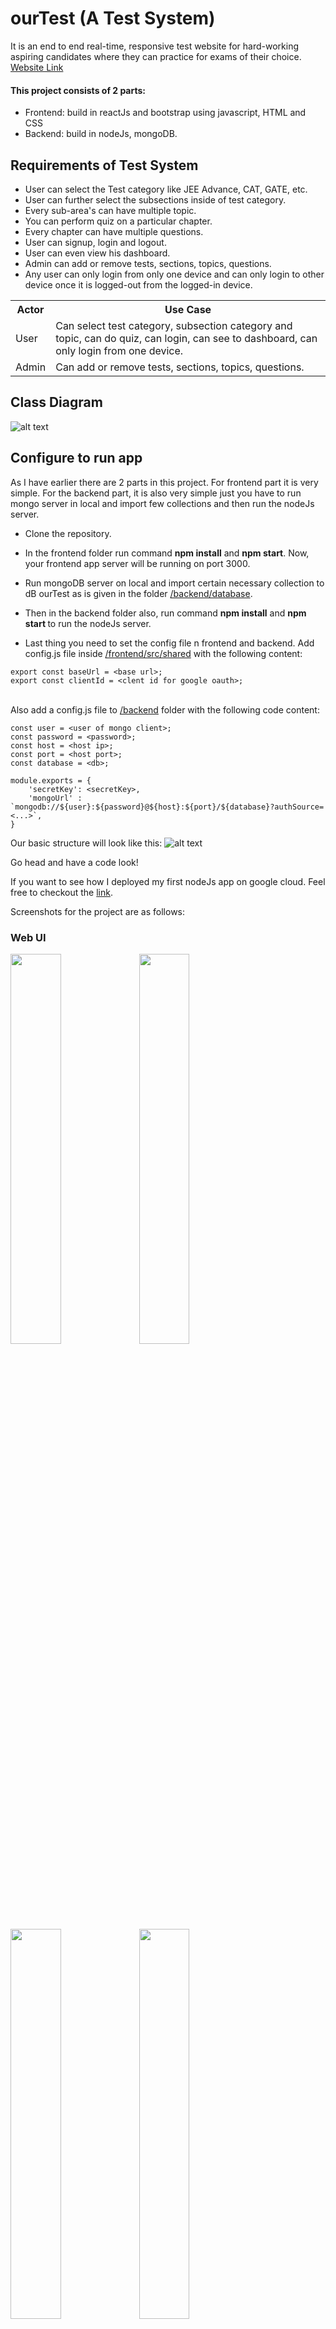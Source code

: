 # ourTest (A Test System)

It is an end to end real-time, responsive test website for 
hard-working aspiring candidates where they can practice for
exams of their choice. 
<a href="http://ourtest.rohitsinghiiitm.com">
Website Link</a>

#### This project consists of 2 parts:
- Frontend: build in reactJs and bootstrap using javascript, HTML
 and CSS
- Backend: build in nodeJs, mongoDB.

## Requirements of Test System
- User can select the Test category like JEE Advance, CAT, GATE, etc.
- User can further select the subsections inside of test category.
- Every sub-area's can have multiple topic.
- You can perform quiz on a particular chapter.
- Every chapter can have multiple questions.
- User can signup, login and logout.
- User can even view his dashboard.
- Admin can add or remove tests, sections, topics, questions.
- Any user can only login from only one device and can only login
to other device once it is logged-out from the logged-in device.

<table style="width: 100%">
    <tr>
        <th>Actor</th>
        <th>Use Case</th>
    </tr>
    <tr>
        <td>User</td>
        <td>
            Can select test category, subsection category and topic,
            can do quiz, can login, can see to dashboard, can only
            login from one device.
        </td>
    </tr>
    <tr>
            <td>Admin</td>
            <td>
                Can add or remove tests, sections, topics, questions.
            </td>
        </tr>
</table>

## Class Diagram
![alt text](images/classDig.png)

## Configure to run app
As I have earlier there are 2 parts in this project. For frontend
part it is very simple. For the backend part, it is also very 
simple just you have to run mongo server in local and import 
few collections and then run the nodeJs server.

- Clone the repository.
- In the frontend folder run command <b>npm install</b> and 
<b>npm start</b>. 
Now, your frontend app server will be running on port 3000.
- Run mongoDB server on local and import certain necessary 
collection to dB ourTest as is given in the folder 
<a href="/backend/database">/backend/database</a>.
- Then in the backend folder also, run command <b>npm install</b> and <b>npm start </b> 
to run the nodeJs server.

- Last thing you need to set the config file n frontend
and backend. 
Add config.js file inside
<a href="/frontend/src/shared">/frontend/src/shared</a>
with the following content:
```
export const baseUrl = <base url>;
export const clientId = <clent id for google oauth>;

```
<br>
Also add a config.js file to 
<a href="/backend">/backend</a> folder with the 
following code content:

```
const user = <user of mongo client>;
const password = <password>;
const host = <host ip>;
const port = <host port>;
const database = <db>;

module.exports = {
    'secretKey': <secretKey>,
    'mongoUrl' : `mongodb://${user}:${password}@${host}:${port}/${database}?authSource=<...>`,
}
```

Our basic structure will look like this:
![alt text](images/flowDig.jpeg)

Go head and have a code look!

If you want to see how I deployed my first
nodeJs app on google cloud. Feel free to
checkout the <a href="https://rohitsingh-68836.medium.com/deploy-your-first-node-js-and-mongodb-app-on-google-cloud-51c2488aa8d8">link</a>.

Screenshots for the project are as follows:

### Web UI

<div>
<img src="images/web/pic19.png" width="40%">
<img src="images/web/pic20.png" width="40%">
</div>
<div>
<img src="images/web/pic20_.png" width="40%">
<img src="images/web/pic21.png" width="40%">
</div>
<div>
<img src="images/web/pic22.png" width="40%">
<img src="images/web/pic23.png" width="40%">
</div>
<div>
<img src="images/web/pic25.png" width="40%">

</div>


### Mobile UI

<div>
<img src="images/mobile/pic1.png" width="30%">
<img src="images/mobile/pic2.png" width="30%">
<img src="images/mobile/pic3.png" width="30%">
</div>

<div>
<img src="images/mobile/pic3.png" width="30%">
<img src="images/mobile/pic4.png" width="30%">
<img src="images/mobile/pic5.png" width="30%">
</div>

<div>
<img src="images/mobile/pic6.png" width="30%">
<img src="images/mobile/pic7.png" width="30%">
<img src="images/mobile/pic8.png" width="30%">
</div>

<div>
<img src="images/mobile/pic11.png" width="30%">
<img src="images/mobile/pic12.png" width="30%">
<img src="images/mobile/pic13.png" width="30%">
</div>

<div>
<img src="images/mobile/pic14.png" width="30%">
<img src="images/mobile/pic15.png" width="30%">
<img src="images/mobile/pic16.png" width="30%">
</div>
<div>
<img src="images/mobile/pic17.png" width="30%">
<img src="images/mobile/pic18.png" width="30%">
</div>


Happy Visiting!
